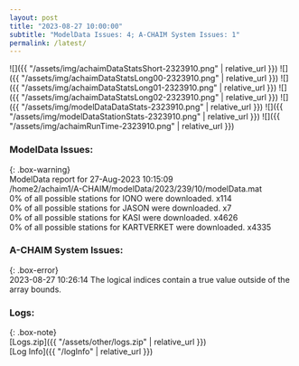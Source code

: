 ```yaml
---
layout: post
title: "2023-08-27 10:00:00"
subtitle: "ModelData Issues: 4; A-CHAIM System Issues: 1"
permalink: /latest/
---
```


![]({{ "/assets/img/achaimDataStatsShort-2323910.png" | relative_url }})
![]({{ "/assets/img/achaimDataStatsLong00-2323910.png" | relative_url }})
![]({{ "/assets/img/achaimDataStatsLong01-2323910.png" | relative_url }})
![]({{ "/assets/img/achaimDataStatsLong02-2323910.png" | relative_url }})
![]({{ "/assets/img/modelDataDataStats-2323910.png" | relative_url }})
![]({{ "/assets/img/modelDataStationStats-2323910.png" | relative_url }})
![]({{ "/assets/img/achaimRunTime-2323910.png" | relative_url }})


### ModelData Issues:  
  
{: .box-warning}  
 ModelData report for 27-Aug-2023 10:15:09   
 /home2/achaim1/A-CHAIM/modelData/2023/239/10/modelData.mat   
 0% of all possible stations for IONO were downloaded. x114   
 0% of all possible stations for JASON were downloaded. x7   
 0% of all possible stations for KASI were downloaded. x4626   
 0% of all possible stations for KARTVERKET were downloaded. x4335   
  
### A-CHAIM System Issues:  
  
{: .box-error}  
2023-08-27 10:26:14 The logical indices contain a true value outside of the array bounds.  

### Logs:  
  
{: .box-note}  
[Logs.zip]({{ "/assets/other/logs.zip" | relative_url }})  
[Log Info]({{ "/logInfo" | relative_url }})  

